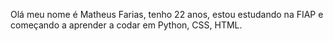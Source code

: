 Olá meu nome é Matheus Farias, tenho 22 anos, estou estudando na FIAP e começando a aprender a codar em Python, CSS, HTML. 

<!---
mathhfarias/mathhfarias is a ✨ special ✨ repository because its `README.md` (this file) appears on your GitHub profile.
You can click the Preview link to take a look at your changes.
--->
